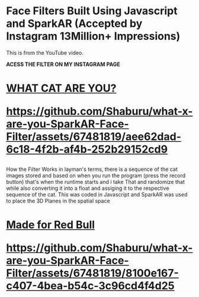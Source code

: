 # Face Filters Built Using Javascript and SparkAR (Accepted by Instagram 13Million+ Impressions)
This is from the YouTube video.

**ACESS THE FILTER ON MY INSTAGRAM PAGE**
<h1>
<a href="https://www.instagram.com/ar/151586239545252/">WHAT CAT ARE YOU?</a>
  
https://github.com/Shaburu/what-x-are-you-SparkAR-Face-Filter/assets/67481819/aee62dad-6c18-4f2b-af4b-252b29152cd9  

</h1>

  How the Filter Works
in layman's terms, there is a sequence of the cat images stored and based on when you run the program (press the record button) that's when the runtime starts and i take That and randomize that while also converting it into a float and assiging it to the respective sequence of the cat. This was coded in Javascript and SparkAR was used to place the 3D Planes in the spatial space

<h1>
<a href="https://www.instagram.com/shaburux/">Made for Red Bull</a>

https://github.com/Shaburu/what-x-are-you-SparkAR-Face-Filter/assets/67481819/8100e167-c407-4bea-b54c-3c96cd4f4d25

</h1>


